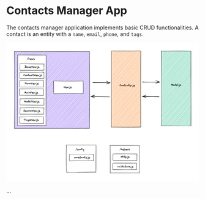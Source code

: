 # Contacts Manager App 

The contacts manager application implements basic CRUD functionalities. A contact is an entity with a `name`, `email`, `phone`, and `tags`. 


![Contacts Manager Diagram](./contacts-manager-diagram.png)

... 